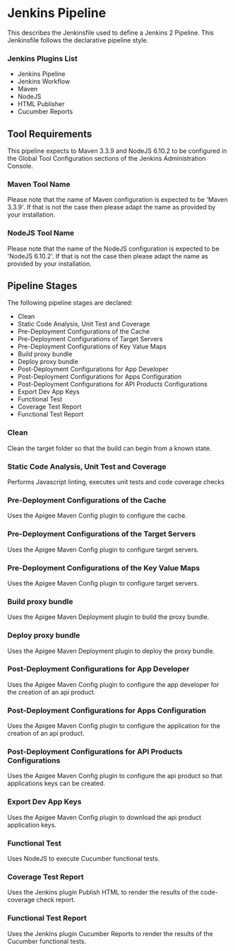 # Jenkins Pipeline

This describes the Jenkinsfile used to define
a Jenkins 2 Pipeline. This Jenkinsfile follows the declarative
pipeline style. 

### Jenkins Plugins List
* Jenkins Pipeline 
* Jenkins Workflow
* Maven 
* NodeJS 
* HTML Publisher
* Cucumber Reports
 
## Tool Requirements

This pipeline expects to Maven 3.3.9 and NodeJS 6.10.2 to be 
configured in the Global Tool Configuration sections of the 
Jenkins Administration Console. 

### Maven Tool Name
Please note that the name of Maven configuration is expected to 
be 'Maven 3.3.9'. If that is not the case then please adapt the name 
as provided by your installation.

### NodeJS Tool Name
Please note that the name of the NodeJS configuration is expected to
be 'NodeJS 6.10.2'. If that is not the case then please adapt the name 
as provided by your installation.

## Pipeline Stages
The following pipeline stages are declared:

* Clean
* Static Code Analysis, Unit Test and Coverage
* Pre-Deployment Configurations of the Cache
* Pre-Deployment Configurations of Target Servers
* Pre-Deployment Configurations of Key Value Maps
* Build proxy bundle
* Deploy proxy bundle
* Post-Deployment Configurations for App Developer
* Post-Deployment Configurations for Apps Configuration
* Post-Deployment Configurations for API Products Configurations
* Export Dev App Keys
* Functional Test
* Coverage Test Report
* Functional Test Report

### Clean
Clean the target folder so that the build can begin from a
known state.

### Static Code Analysis, Unit Test and Coverage
Performs Javascript linting, executes unit tests and code 
coverage checks

### Pre-Deployment Configurations of the Cache
Uses the Apigee Maven Config plugin to configure the cache.

### Pre-Deployment Configurations of the Target Servers
Uses the Apigee Maven Config plugin to configure target servers.

### Pre-Deployment Configurations of the Key Value Maps
Uses the Apigee Maven Config plugin to configure target servers.

### Build proxy bundle
Uses the Apigee Maven Deployment plugin to build the proxy 
bundle.

### Deploy proxy bundle
Uses the Apigee Maven Deployment plugin to deploy the proxy 
bundle.

### Post-Deployment Configurations for App Developer
Uses the Apigee Maven Config plugin to configure the app
developer for the creation of an api product.

### Post-Deployment Configurations for Apps Configuration
Uses the Apigee Maven Config plugin to configure the application
for the creation of an api product.

### Post-Deployment Configurations for API Products Configurations
Uses the Apigee Maven Config plugin to configure the api product
so that applications keys can be created.

### Export Dev App Keys
Uses the Apigee Maven Config plugin to download the api product
application keys.

### Functional Test
Uses NodeJS to execute Cucumber functional tests.

### Coverage Test Report
Uses the Jenkins plugin Publish HTML to render the results of the code-coverage check
report.

### Functional Test Report
Uses the Jenkins plugin Cucumber Reports to render the results
 of the Cucumber functional tests.



